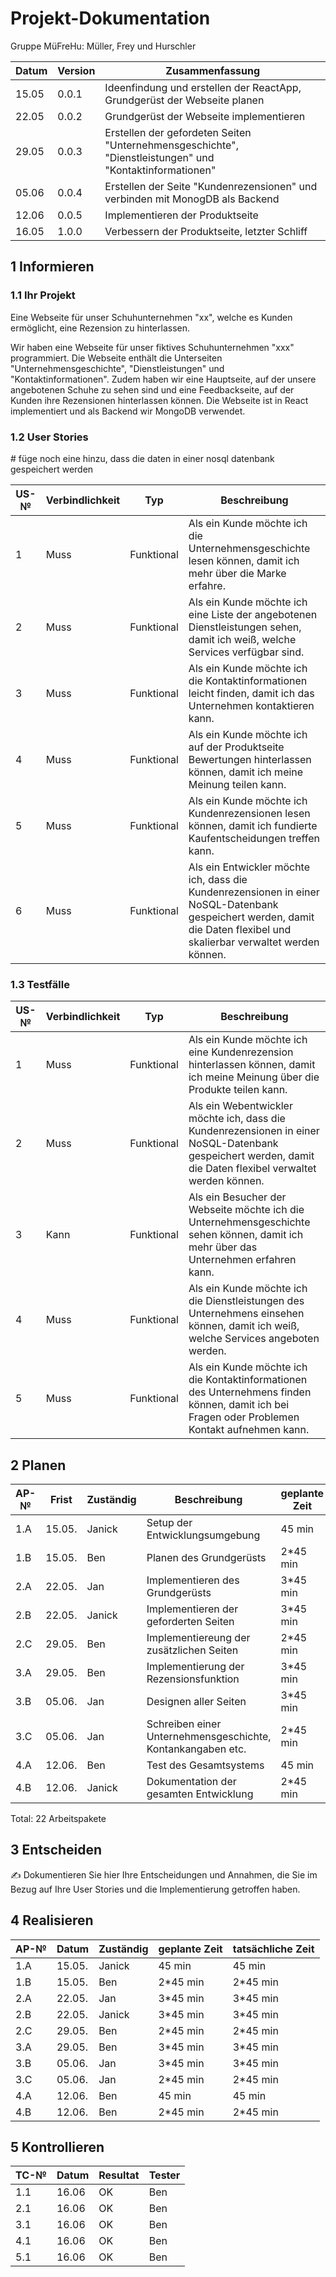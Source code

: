 # Projekt-Dokumentation


Gruppe MüFreHu: Müller, Frey und Hurschler

| Datum  | Version | Zusammenfassung                                                |
| ------ | ------- | -------------------------------------------------------------- |
| 15.05  | 0.0.1   | Ideenfindung und erstellen der ReactApp, Grundgerüst der Webseite planen |
| 22.05  | 0.0.2   | Grundgerüst der Webseite implementieren     |
| 29.05  | 0.0.3   | Erstellen der gefordeten Seiten "Unternehmensgeschichte", "Dienstleistungen" und "Kontaktinformationen"    |
| 05.06  | 0.0.4   | Erstellen der Seite "Kundenrezensionen" und verbinden mit MonogDB als Backend |
| 12.06  | 0.0.5   |Implementieren der Produktseite |
|16.05|1.0.0|Verbessern der Produktseite, letzter Schliff|

## 1 Informieren

### 1.1 Ihr Projekt

Eine Webseite für unser Schuhunternehmen "xx", welche es Kunden ermöglicht, eine Rezension zu hinterlassen.

Wir haben eine Webseite für unser fiktives Schuhunternehmen "xxx" programmiert. Die Webseite enthält die Unterseiten "Unternehmensgeschichte", "Dienstleistungen" und "Kontaktinformationen". Zudem haben wir eine Hauptseite, auf der unsere angebotenen Schuhe zu sehen sind und eine Feedbackseite, auf der Kunden ihre Rezensionen hinterlassen können. Die Webseite ist in React implementiert und als Backend wir MongoDB verwendet.

### 1.2 User Stories

<response>
# füge noch eine hinzu, dass die daten in einer nosql datenbank gespeichert werden

| US-№ | Verbindlichkeit | Typ        | Beschreibung                                                      |
| ---- | --------------- | ---------- | ----------------------------------------------------------------- |
| 1    | Muss            | Funktional | Als ein Kunde möchte ich die Unternehmensgeschichte lesen können, damit ich mehr über die Marke erfahre. |
| 2    | Muss            | Funktional | Als ein Kunde möchte ich eine Liste der angebotenen Dienstleistungen sehen, damit ich weiß, welche Services verfügbar sind. |
| 3    | Muss            | Funktional | Als ein Kunde möchte ich die Kontaktinformationen leicht finden, damit ich das Unternehmen kontaktieren kann. |
| 4    | Muss            | Funktional | Als ein Kunde möchte ich auf der Produktseite Bewertungen hinterlassen können, damit ich meine Meinung teilen kann. |
| 5    | Muss            | Funktional | Als ein Kunde möchte ich Kundenrezensionen lesen können, damit ich fundierte Kaufentscheidungen treffen kann. |
| 6    | Muss            | Funktional | Als ein Entwickler möchte ich, dass die Kundenrezensionen in einer NoSQL-Datenbank gespeichert werden, damit die Daten flexibel und skalierbar verwaltet werden können. |


### 1.3 Testfälle


| US-№ | Verbindlichkeit | Typ          | Beschreibung                                                                                                                                 |
| ---- | --------------- | ------------ | -------------------------------------------------------------------------------------------------------------------------------------------- |
| 1    | Muss            | Funktional   | Als ein Kunde möchte ich eine Kundenrezension hinterlassen können, damit ich meine Meinung über die Produkte teilen kann.                     |
| 2    | Muss            | Funktional   | Als ein Webentwickler möchte ich, dass die Kundenrezensionen in einer NoSQL-Datenbank gespeichert werden, damit die Daten flexibel verwaltet werden können. |
| 3    | Kann            | Funktional   | Als ein Besucher der Webseite möchte ich die Unternehmensgeschichte sehen können, damit ich mehr über das Unternehmen erfahren kann.          |
| 4    | Muss            | Funktional   | Als ein Kunde möchte ich die Dienstleistungen des Unternehmens einsehen können, damit ich weiß, welche Services angeboten werden.            |
| 5    | Muss            | Funktional   | Als ein Kunde möchte ich die Kontaktinformationen des Unternehmens finden können, damit ich bei Fragen oder Problemen Kontakt aufnehmen kann. |



## 2 Planen



| AP-№ | Frist   | Zuständig | Beschreibung                              | geplante Zeit |
| ---- | ------- | --------- | ----------------------------------------- | ------------- |
| 1.A  | 15.05.  | Janick    | Setup der Entwicklungsumgebung            | 45 min        |
| 1.B  | 15.05.  | Ben       | Planen des Grundgerüsts | 2*45 min   |
| 2.A  | 22.05.  | Jan       | Implementieren des Grundgerüsts | 3*45 min  |
| 2.B  | 22.05.  | Janick    | Implementieren der geforderten Seiten  | 3*45 min      |
| 2.C  | 29.05.  | Ben       | Implementiereung der zusätzlichen Seiten | 2*45 min |
| 3.A  | 29.05.  | Ben       | Implementierung der Rezensionsfunktion | 3*45 min |
| 3.B  | 05.06.  | Jan       | Designen aller Seiten  | 3*45 min  |
| 3.C  | 05.06.  | Jan       | Schreiben einer Unternehmensgeschichte, Kontankangaben etc. | 2*45 min |
| 4.A  | 12.06.  | Ben       | Test des Gesamtsystems                    | 45 min        |
| 4.B  | 12.06.  | Janick    | Dokumentation der gesamten Entwicklung    | 2*45 min      |

Total: 22 Arbeitspakete



## 3 Entscheiden

✍️ Dokumentieren Sie hier Ihre Entscheidungen und Annahmen, die Sie im Bezug auf Ihre User Stories und die Implementierung getroffen haben.

## 4 Realisieren


| AP-№ | Datum  | Zuständig | geplante Zeit | tatsächliche Zeit |
| ---- | ------ | --------- | ------------- | ----------------- |
| 1.A  | 15.05. | Janick    | 45 min        |         45 min          |
| 1.B  | 15.05. | Ben       | 2*45 min      |        2*45 min            |
| 2.A  | 22.05. | Jan       | 3*45 min      |       3*45 min            |
| 2.B  | 22.05. | Janick    | 3*45 min      |       3*45 min            |
| 2.C  | 29.05. | Ben       | 2*45 min      |        2*45 min            |
| 3.A  | 29.05. | Ben       | 3*45 min      |       3*45 min            |
| 3.B  | 05.06. | Jan       | 3*45 min      |       3*45 min            |
| 3.C  | 05.06. | Jan       | 2*45 min      |        2*45 min            |
| 4.A  | 12.06. | Ben       | 45 min        |       45 min            |
| 4.B  | 12.06. | Ben    | 2*45 min      |          2*45 min          |

## 5 Kontrollieren

| TC-№ | Datum | Resultat | Tester |
| ---- | ----- | -------- | ------ |
| 1.1  |  16.06     |  OK        |  Ben   |
| 2.1  |   16.06    |    OK       |  Ben     |
| 3.1  |   16.06    |    OK       |    Ben    |
| 4.1  |   16.06    |   OK        |    Ben    |
| 5.1  |   16.06    |    OK       |   Ben    |



